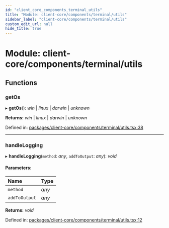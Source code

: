 ```yaml
---
id: "client_core_components_terminal_utils"
title: "Module: client-core/components/terminal/utils"
sidebar_label: "client-core/components/terminal/utils"
custom_edit_url: null
hide_title: true
---
```


# Module: client-core/components/terminal/utils

## Functions

### getOs

▸ **getOs**(): *win* \| *linux* \| *darwin* \| *unknown*

**Returns:** *win* \| *linux* \| *darwin* \| *unknown*

Defined in: [packages/client-core/components/terminal/utils.tsx:38](https://github.com/xr3ngine/xr3ngine/blob/5c3dcaef1/packages/client-core/components/terminal/utils.tsx#L38)

___

### handleLogging

▸ **handleLogging**(`method`: *any*, `addToOutput`: *any*): *void*

#### Parameters:

Name | Type |
:------ | :------ |
`method` | *any* |
`addToOutput` | *any* |

**Returns:** *void*

Defined in: [packages/client-core/components/terminal/utils.tsx:12](https://github.com/xr3ngine/xr3ngine/blob/5c3dcaef1/packages/client-core/components/terminal/utils.tsx#L12)
